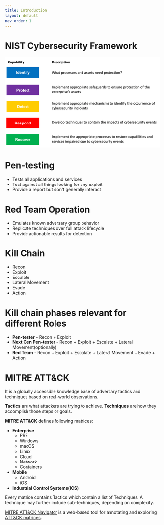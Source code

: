 ```yaml
---
title: Introduction
layout: default
nav_order: 1
---
```


# NIST Cybersecurity Framework
![NIST Cybersecurity Framework](/assets/images/nist-framework.png)

# Pen-testing
- Tests all applications and services
- Test against all things looking for any exploit
- Provide a report but don't generally interact

# Red Team Operation
- Emulates known adversary group behavior
- Replicate techniques over full attack lifecycle
- Provide actionable results for detection

# Kill Chain
- Recon
- Exploit
- Escalate
- Lateral Movement
- Evade
- Action

# Kill chain phases relevant for different Roles
- **Pen-tester** - Recon + Exploit
- **Next Gen Pen-tester** - Recon + Exploit + Escalate + Lateral Movement(optionally)
- **Red Team** - Recon + Exploit + Escalate + Lateral Movement + Evade + Action

# MITRE ATT&CK
It is a globally accessible knowledge base of adversary tactics and techniques based
on real-world observations.

**Tactics** are what attackers are trying to achieve.
**Techniques** are how they accomplish those steps or goals.

**MITRE ATT&CK** defines following matrices:
- **Enterprise**
    - PRE
    - Windows
    - macOS
    - Linux
    - Cloud
    - Network
    - Containers
- **Mobile**
    - Android
    - iOS
- **Industrial Control Systems(ICS)**

Every matrice contains Tactics which contain a list of Techniques.
A technique may further include sub-techniques, depending on complexity.

[MITRE ATT&CK Navigator](https://mitre-attack.github.io/attack-navigator/) is a web-based tool for annotating and exploring [ATT&CK matrices](https://attack.mitre.org/).